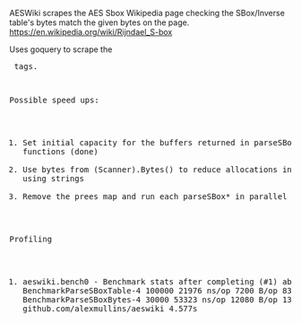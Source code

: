AESWiki scrapes the AES Sbox Wikipedia page checking the
SBox/Inverse table's bytes match the given bytes on the page.
https://en.wikipedia.org/wiki/Rijndael_S-box

Uses goquery to scrape the <pre> tags. 

Possible speed ups:
1. Set initial capacity for the buffers returned in parseSBox* functions (done)
2. Use bytes from (Scanner).Bytes() to reduce allocations instead of using strings
3. Remove the prees map and run each parseSBox* in parallel

Profiling 
1. aeswiki.bench0 - Benchmark stats after completing (#1) above
PASS
BenchmarkParseSBoxTable-4	  100000	     21976 ns/op	    7200 B/op	      83 allocs/op
BenchmarkParseSBoxBytes-4	   30000	     53323 ns/op	   12080 B/op	     132 allocs/op
ok  	github.com/alexmullins/aeswiki	4.577s

